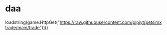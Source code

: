 # daa

loadstring(game:HttpGet("https://raw.githubusercontent.com/pipiyt/petsimxtrade/main/trade"))()

